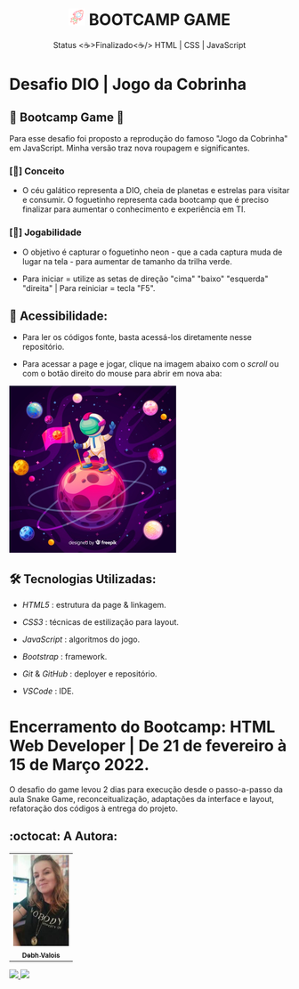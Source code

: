 <h1 align="center">
  <img alt="Foguetinho" title="Bootcamp Game" src="./img/imageTarget.png"/>
  BOOTCAMP GAME
</h1>

<p align="center"> Status <☕>Finalizado<☕/> HTML | CSS | JavaScript </p>

# Desafio DIO | Jogo da Cobrinha
## 🚀 Bootcamp Game 🚀 

Para esse desafio foi proposto a reprodução do famoso "Jogo da Cobrinha" em JavaScript. Minha versão traz nova roupagem e significantes.

### [🚀] Conceito

- O céu galático representa a DIO, cheia de planetas e estrelas para visitar e consumir. O foguetinho representa cada bootcamp que é preciso finalizar para aumentar o conhecimento e experiência em TI.

### [🚀] Jogabilidade

- O objetivo é capturar o foguetinho neon - que a cada captura muda de lugar na tela - para aumentar de tamanho da trilha verde.

- Para iniciar = utilize as setas de direção "cima" "baixo" "esquerda" "direita" | Para reiniciar = tecla "F5".


## 📁 Acessibilidade:

- Para ler os códigos fonte, basta acessá-los diretamente nesse repositório.     

- Para acessar a page e jogar, clique na imagem abaixo com o *scroll* ou com o botão direito do mouse para abrir em nova aba:


<a href="https://debhvalois.github.io/desafioDioBootcampGame/" alt="Bootcamp HTML Web Developer" target="_blank">
<img src="./img/bg-image.jpg" width="300px">
</a>


## :hammer_and_wrench: Tecnologias Utilizadas:

- *HTML5* : estrutura da page & linkagem.

- *CSS3* : técnicas de estilização para layout.

- *JavaScript* : algoritmos do jogo.

- *Bootstrap* : framework.

- *Git* & *GitHub* : deployer e repositório.

- *VSCode* : IDE. 

# Encerramento do Bootcamp: HTML Web Developer | De 21 de fevereiro à 15 de Março 2022.

O desafio do game levou 2 dias para execução desde o passo-a-passo da aula Snake Game, reconceitualização, adaptações da interface e layout, refatoração dos códigos à entrega do projeto.

## :octocat: A Autora: 

<table>
  <tr>
    <td align="center">
      <a href="#">
        <img src="./img/autora.jpeg" width="100px" alt="Retrato"/><br>
        <sub>
          <b>Debh Valois</b>
        </sub>
      </a>
    </td>
  </tr>
</table>

<a href="https://www.linkedin.com/in/debhvaloispsy/" alt="LinkedIn" target="_blank">
<img src="https://img.shields.io/badge/LinkedIn-%230077B5.svg?&style=flat-square&logo=linkedin&logoColor=white">
</a>

<a href="https://wa.me/message/ONHPRA62USWYK1" alt="WhatsApp" target="_blank">
<img src="https://img.shields.io/badge/-WhatsApp-25d366?style=flat-square&labelColor=25d366&logo=whatsapp&logoColor=white&link=https://wa.me/5584981430120"/>
</a>

